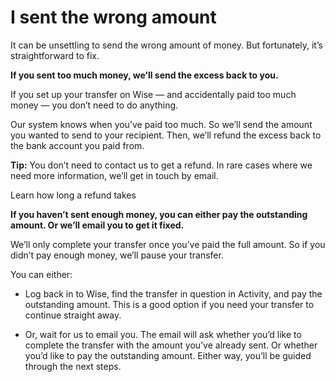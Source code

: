 # I sent the wrong amount

It can be unsettling to send the wrong amount of money. But fortunately, it’s straightforward to fix.

 **If you sent too much money, we’ll send the excess back to you.**

If you set up your transfer on Wise — and accidentally paid too much money — you don’t need to do anything.

Our system knows when you’ve paid too much. So we’ll send the amount you wanted to send to your recipient. Then, we’ll refund the excess back to the bank account you paid from.

 **Tip:** You don’t need to contact us to get a refund. In rare cases where we need more information, we’ll get in touch by email.

Learn how long a refund takes

 **If you haven’t sent enough money, you can either pay the outstanding amount. Or we’ll email you to get it fixed.**

We’ll only complete your transfer once you’ve paid the full amount. So if you didn’t pay enough money, we’ll pause your transfer.

You can either:

  * Log back in to Wise, find the transfer in question in Activity, and pay the outstanding amount. This is a good option if you need your transfer to continue straight away.

  * Or, wait for us to email you. The email will ask whether you’d like to complete the transfer with the amount you’ve already sent. Or whether you’d like to pay the outstanding amount. Either way, you’ll be guided through the next steps.